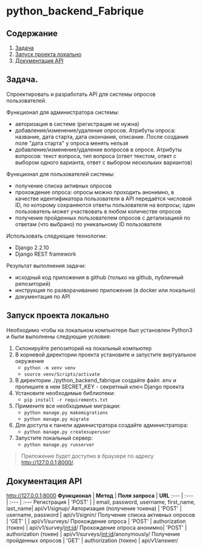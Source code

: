 # python_backend_Fabrique

## Содержание
1. [Задача](#task)
2. [Запуск проекта локально](#lounch)
3. [Документация API](#api_documentation)

## <a name='task'>Задача</a>.
Спроектировать и разработать API для системы опросов пользователей.

Функционал для администратора системы:
- авторизация в системе (регистрация не нужна)
- добавление/изменение/удаление опросов. Атрибуты опроса: название, дата старта, дата окончания, описание. После создания поле "дата старта" у опроса менять нельзя
- добавление/изменение/удаление вопросов в опросе. Атрибуты вопросов: текст вопроса, тип вопроса (ответ текстом, ответ с выбором одного варианта, ответ с выбором нескольких вариантов)

Функционал для пользователей системы:
- получение списка активных опросов
- прохождение опроса: опросы можно проходить анонимно, в качестве идентификатора пользователя в API передаётся числовой ID, по которому сохраняются ответы пользователя на вопросы; один пользователь может участвовать в любом количестве опросов
- получение пройденных пользователем опросов с детализацией по ответам (что выбрано) по уникальному ID пользователя

Использовать следующие технологии:
- Django 2.2.10
- Django REST framework

Результат выполнения задачи:
- исходный код приложения в github (только на github, публичный репозиторий)
- инструкция по разворачиванию приложения (в docker или локально)
- документация по API

## <a name='lounch'>Запуск проекта локально</a>
Необходимо чтобы на локальном компьютере был установлен Python3 и были выполнены следующие условия:
1. Склонируйте репозиторий на локальный компьютер
2. В корневой директории проекта установите и запустите виртуальное окружение
    - `python -m venv venv`
    - `source venv/Scripts/activate`
3. В директории ./python_backend_fabrique создайте файл .env и пропишите в нем SECRET_KEY - секретный ключ Django проекта
4. Установите необходимые библиотеки:
    - `pip install -r requirements.txt`
5. Примените все необходимые миграции:
    - `python manage.py makemigrations`
    - `python manage.py migrate`
6. Для доступа к панели администратора создайте администратора:
    - `python manage.py createsuperuser`
7. Запустите локальный сервер:
    - `python manage.py runserver`

> Приложение будет доступно в браузере по адресу http://127.0.0.1:8000/.

## <a name='api_documentation'>Документация API</a>
http://127.0.0.1:8000
**Функционал** | **Метод** | **Поля запроса** | **URL**
:--- | :--- | :--- | :---
Регистрация | 'POST' | | email, password, username, first_name, last_name| api/v1/signup/
Авторизация (получение токена) | 'POST' | username, password | api/v1/signin/
Получение списка активных опросов | 'GET' | | api/v1/surveys/
Прохождение опроса | 'POST' | authorization (токен) | api/v1/survey/<int:id>/
Прохождение опроса анонимно| 'POST' | authorization (токен) | api/v1/surveys/<int:id>/anonymously/
Получение пройденных опросов | 'GET' | authorization (токен) | api/v1/answer/
